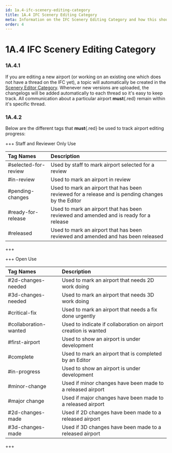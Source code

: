 ```yaml
---
id: 1a.4-ifc-scenery-editing-category
title: 1A.4 IFC Scenery Editing Category
meta: Information on the IFC Scenery Editing Category and how this should be used.
order: 4
---
```




# 1A.4 IFC Scenery Editing Category



### 1A.4.1

If you are editing a new airport (or working on an existing one which does not have a thread on the IFC yet), a topic will automatically be created in the [Scenery Editor Category](https://community.infiniteflight.com/c/scenery-editing/47). Whenever new versions are uploaded, the changelogs will be added automatically to each thread so it's easy to keep track. All communication about a particular airport **must**{.red} remain within it's specific thread.



### 1A.4.2

Below are the different tags that **must**{.red} be used to track airport editing progress:



+++ Staff and Reviewer Only Use

| Tag Names            | Description                                                  |
| :------------------- | :----------------------------------------------------------- |
| #selected-for-review | Used by staff to mark airport selected for a review          |
| #in-review           | Used to mark an airport in review                            |
| #pending-changes     | Used to mark an airport that has been reviewed for a release and is pending changes by the Editor |
| #ready-for-release   | Used to mark an airport that has been reviewed and amended and is ready for a release |
| #released            | Used to mark an airport that has been reviewed and amended and has been released |

+++



+++ Open Use

| Tag Names             | Description                                                  |
| :-------------------- | :----------------------------------------------------------- |
| #2d-changes-needed    | Used to mark an airport that needs 2D work doing             |
| #3d-changes-needed    | Used to mark an airport that needs 3D work doing             |
| #critical-fix         | Used to mark an airport that needs a fix done urgently       |
| #collaboration-wanted | Used to indicate if collaboration on airport creation is wanted |
| #first-airport        | Used to show an airport is under development                 |
| #complete             | Used to mark an airport that is completed by an Editor       |
| #in-progress          | Used to show an airport is under development                 |
| #minor-change         | Used if minor changes have been made to a released airport   |
| #major change         | Used if major changes have been made to a released airport   |
| #2d-changes-made      | Used if 2D changes have been made to a released airport      |
| #3d-changes-made      | Used if 3D changes have been made to a released airport      |

+++

